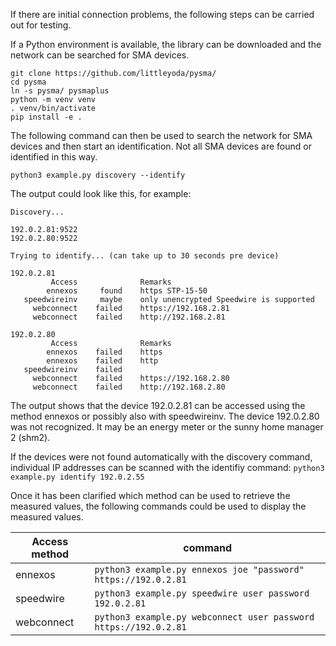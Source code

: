 If there are initial connection problems, the following steps can be carried out for testing.

If a Python environment is available, the library can be downloaded and the network can be searched for SMA devices.

```
git clone https://github.com/littleyoda/pysma/
cd pysma
ln -s pysma/ pysmaplus
python -m venv venv
. venv/bin/activate
pip install -e .
```

The following command can then be used to search the network for SMA devices and then start an identification. Not all SMA devices are found or identified in this way.  

```python3 example.py discovery --identify```

The output could look like this, for example:
```Library version: 0.2.8
Discovery...

192.0.2.81:9522
192.0.2.80:9522

Trying to identify... (can take up to 30 seconds pre device)

192.0.2.81
         Access              Remarks
        ennexos     found    https STP-15-50
   speedwireinv     maybe    only unencrypted Speedwire is supported
     webconnect    failed    https://192.168.2.81
     webconnect    failed    http://192.168.2.81

192.0.2.80
         Access              Remarks
        ennexos    failed    https
        ennexos    failed    http
   speedwireinv    failed    
     webconnect    failed    https://192.168.2.80
     webconnect    failed    http://192.168.2.80
```

The output shows that the device 192.0.2.81 can be accessed using the method ennexos or possibly also with speedwireinv.
The device 192.0.2.80 was not recognized. It may be an energy meter or the sunny home manager 2 (shm2).


If the devices were not found automatically with the discovery command, individual IP addresses can be scanned with the identifiy command:
```python3 example.py identify 192.0.2.55```

Once it has been clarified which method can be used to retrieve the measured values, the following commands could be used to display the measured values.

| Access method | command |
| ----------- | ----------- |
| ennexos | ```python3 example.py ennexos joe "password" https://192.0.2.81 ```|
| speedwire | ```python3 example.py speedwire user password 192.0.2.81``` |
| webconnect | ```python3 example.py webconnect user password https://192.0.2.81``` |

